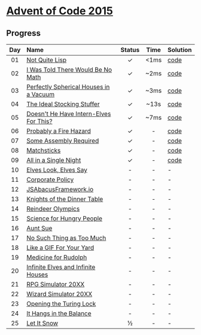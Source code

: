 # [Advent of Code 2015](https://adventofcode.com/2015/)

## Progress

| Day | Name | Status | Time | Solution | 
|:---:|:---|:---:|:---:|:---|
| 01 | [Not Quite Lisp](https://adventofcode.com/2015/day/1) | ✓ | <1ms | [code](https://github.com/wstaszewski/AdventOfCode/blob/main/C%23/AdventOfCode/Solutions/Year2015/Day01/Solution.cs) |
| 02 | [I Was Told There Would Be No Math](https://adventofcode.com/2015/day/2) | ✓ | ~2ms | [code](https://github.com/wstaszewski/AdventOfCode/blob/main/C%23/AdventOfCode/Solutions/Year2015/Day02/Solution.cs) |
| 03 | [Perfectly Spherical Houses in a Vacuum](https://adventofcode.com/2015/day/3) | ✓ | ~3ms | [code](https://github.com/wstaszewski/AdventOfCode/blob/main/C%23/AdventOfCode/Solutions/Year2015/Day03/Solution.cs) |
| 04 | [The Ideal Stocking Stuffer](https://adventofcode.com/2015/day/4) | ✓ | ~13s | [code](https://github.com/wstaszewski/AdventOfCode/blob/main/C%23/AdventOfCode/Solutions/Year2015/Day04/Solution.cs) |
| 05 | [Doesn't He Have Intern-Elves For This?](https://adventofcode.com/2015/day/5) | ✓ | ~7ms | [code](https://github.com/wstaszewski/AdventOfCode/blob/main/C%23/AdventOfCode/Solutions/Year2015/Day05/Solution.cs) |
| 06 | [Probably a Fire Hazard](https://adventofcode.com/2015/day/6) | ✓ | - | [code](https://github.com/wstaszewski/AdventOfCode/blob/main/C%23/AdventOfCode/Solutions/Year2015/Day06/Solution.cs) | | - |  - |
| 07 | [Some Assembly Required](https://adventofcode.com/2015/day/7) | ✓ | - | [code](https://github.com/wstaszewski/AdventOfCode/blob/main/C%23/AdventOfCode/Solutions/Year2015/Day07/Solution.cs) | | - |  - |
| 08 | [Matchsticks](https://adventofcode.com/2015/day/8) | ✓ | - | [code](https://github.com/wstaszewski/AdventOfCode/blob/main/C%23/AdventOfCode/Solutions/Year2015/Day08/Solution.cs) | | - | - |
| 09 | [All in a Single Night](https://adventofcode.com/2015/day/9) | ✓ | - | [code](https://github.com/wstaszewski/AdventOfCode/blob/main/C%23/AdventOfCode/Solutions/Year2015/Day09/Solution.cs) | | - | - |
| 10 | [Elves Look, Elves Say](https://adventofcode.com/2015/day/10) | - | - |  - |
| 11 | [Corporate Policy](https://adventofcode.com/2015/day/11) | - | - |  - |
| 12 | [JSAbacusFramework.io](https://adventofcode.com/2015/day/12) | - | - |  - |
| 13 | [Knights of the Dinner Table](https://adventofcode.com/2015/day/13) | - | - |  - |
| 14 | [Reindeer Olympics](https://adventofcode.com/2015/day/14) | - | - |  - |
| 15 | [Science for Hungry People](https://adventofcode.com/2015/day/15) | - | - |  - |
| 16 | [Aunt Sue](https://adventofcode.com/2015/day/16) | - | - |  - |
| 17 | [No Such Thing as Too Much](https://adventofcode.com/2015/day/17) | - | - |  - |
| 18 | [Like a GIF For Your Yard](https://adventofcode.com/2015/day/18) | - | - |  - |
| 19 | [Medicine for Rudolph](https://adventofcode.com/2015/day/19) | - | - |  - |
| 20 | [Infinite Elves and Infinite Houses](https://adventofcode.com/2015/day/20) | - | - |  - |
| 21 | [RPG Simulator 20XX](https://adventofcode.com/2015/day/21) | - | - |  - |
| 22 | [Wizard Simulator 20XX](https://adventofcode.com/2015/day/22) | - | - |  - |
| 23 | [Opening the Turing Lock](https://adventofcode.com/2015/day/23) | - | - |  - |
| 24 | [It Hangs in the Balance](https://adventofcode.com/2015/day/24) | - | - |  - |
| 25 | [Let It Snow](https://adventofcode.com/2015/day/25) | ½ | - |  - |

